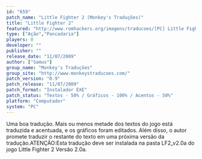 ```yaml
---
id: "659"
patch_name: "Little Fighter 2 (Monkey's Traduções)"
title: "Little Fighter 2"
featured: "http://www.romhackers.org/imagens/traducoes/[PC] Little Fighter 2 - Monkey's Traduções - 1.jpg"
type: ["Ação","Pancadaria"]
players: 0
developer: ""
publisher: ""
release_date: "11/07/2009"
author: ["Samus"]
group_name: "Monkey's Traduções"
group_site: "http://www.monkeystraducoes.com/"
patch_version: "0.9"
patch_release: "11/07/2009"
patch_format: "Instalador EXE"
patch_status: "Textos - 50% / Gráficos - 100% / Acentos - 50%"
platform: "Computador"
system: "PC"
---
```


Uma boa tradução. Mais ou menos metade dos textos do jogo está traduzida e acentuada, e os gráficos foram editados. Além disso, o autor promete traduzir o restante do texto em uma próxima versão da tradução.ATENÇÃO:Esta tradução deve ser instalada na pasta LF2_v2.0a do jogo Little Fighter 2 Versão 2.0a.